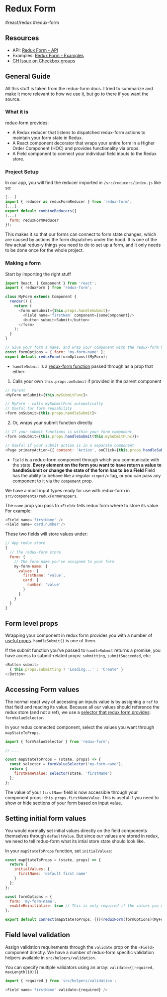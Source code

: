# Redux Form
#react/redux #redux-form

## Resources
* API: [Redux Form - API](https://redux-form.com/7.0.0/docs/api/)
* Examples: [Redux Form - Examples](https://redux-form.com/7.0.0/examples/)
* [GH Issue on Checkbox groups](https://github.com/erikras/redux-form/issues/1037#issuecomment-243003954)

## General Guide
All this stuff is taken from the redux-form docs. I tried to summarize and make it more relevant to how we use it, but go to there if you want the source.

### What it is

redux-form provides:

* A Redux reducer that listens to dispatched redux-form actions to maintain your form state in Redux.
* A React component decorator that wraps your entire form in a Higher Order Component (HOC) and provides functionality via props.
* A Field component to connect your individual field inputs to the Redux store.

### Project Setup

In our app, you will find the reducer imported in `/src/reducers/index.js`  like so:
```js
[...]
import { reducer as reduxFormReducer } from 'redux-form';
[...]
export default combineReducers({
[...]
  form: reduxFormReducer
});
```

This makes it so that our forms can connect to form state changes, which are caused by actions the form dispatches under the hood.  It is one of the few actual redux-y things you need to do to set up a form, and it only needs to be done once for the whole project.

### Making a form

Start by importing the right stuff
```js
import React, { Component } from 'react';
import { reduxForm } from 'redux-form';

class MyForm extends Component {
  render() {
    return (
      <form onSubmit={this.props.handleSubmit}>
        <Field name='firstNam' component={someComponent}/>
        <button submit>Submit</button>
      </form>
    );
  }
}

// Give your form a name, and wrap your component with the redux-form higher order component.
const formOptions = { form: 'my-form-name' };
export default reduxForm(formOptions)(MyForm);
```

* `handleSubmit` is a [redux-form function](https://redux-form.com/7.0.0/docs/api/props.md/#-code-handlesubmit-eventorsubmit-function-code-) passed through as a prop that either:

1) Calls your own `this.props.onSubmit` if provided in the parent component
```js
// Parent
<MyForm onSubmit={this.mySubmitFunc}>

// MyForm - calls mySubmitFunc automatically
// Useful for form reusability
<form onSubmit={this.props.handleSubmit}>
```

2) Or, wraps your submit function directly
```js
// If your submit functions is within your form component
<form onSubmit={this.props.handleSubmit(this.mySubmitFunc)}>

// Useful if your submit action is in a separate component
<Page primaryAction={{ content: 'Action', onClick={this.props.handleSubmit(this.mySubmitFunc)} }} >
```

* `Field` is a redux-form component through which you communicate with the state. **Every element on the form you want to have return a value to handleSubmit or change the state of the form has to be a Field** Field has the ability to behave like a regular `<input/>` tag, or you can pass any component to it via the `compoment` prop.

We have a most input types ready for use with redux-form in `src/components/reduxFormWrappers`.

The `name` prop you pass to `<Field>` tells redux form where to store its value. For example:

```js
<Field name='firstName' />
<Field name='card.number'/>
```

These two fields will store values under:
```js
// App redux store
{
  // The redux-form store
  form: {
    // The form name you've assigned to your form
    my-form-name: {
      values: {
        firstName: 'value',
        card: {
          number: 'value'
        }
      }
    }
  }
}
```

## Form level props
Wrapping your component in redux form provides you with a number of [useful props](https://redux-form.com/7.0.0/docs/api/props.md). `handleSubmit()` is one of them.

If the submit function you've passed to `handleSubmit` returns a promise, you have access to submit-related props: `submitting`, `submitSucceeded`, etc:
```js
<Button submit>
  { this.props.submitting ? 'Loading...' : 'Create' }
</Button>
```

## Accessing Form values
The normal react way of accessing an inputs value is by assigning a `ref` to that field and reading its value. Because all our values should reference the redux store (and not a ref), we use a [selector that redux form provides](https://redux-form.com/7.0.0/docs/api/formvalueselector.md/): `formValueSelector`.

In your redux connected component, select the values you want through `mapStateToProps`.
```js
import { formValueSelector } from 'redux-form';

// ...

const mapStateToProps = (state, props) => {
  const selector = formValueSelector('my-form-name');
  return {
    firstNameValue: selector(state, 'firstName')
  };
};
```

The value of your `firstName` field is now accessible through your component props: `this.props.firstNameValue`. This is useful if you need to show or hide sections of your form based on input value.

## Setting initial form values
You would normally set initial values directly on the field components themselves through `defaultValue`. But since our values are stored in redux, we need to tell redux-form what its intial store state should look like.

In your `mapStateToProps` function, set `initialValues`:
```js
const mapStateToProps = (state, props) => {
  return {
    initialValues: {
      firstName: 'default first name'
    }
  };
};

const formOptions = {
  form: 'my-form-name',
  enableReinitialize: true // This is only required if the values you choose are pulled from redux
};

export default connect(mapStateToProps, {})(reduxForm(formOptions)(MyForm));
```

## Field level validation
Assign validation requirements through the `validate` prop on the `<Field>` component directly. We have a number of redux-form specific validation helpers available in `src/helpers/validation`.

You can specify multiple validators using an array: `validate={[required, maxLength(10)]}`

```js
import { required } from 'src/helpers/validation';

<Field name='firstName' validate={required} />
```
